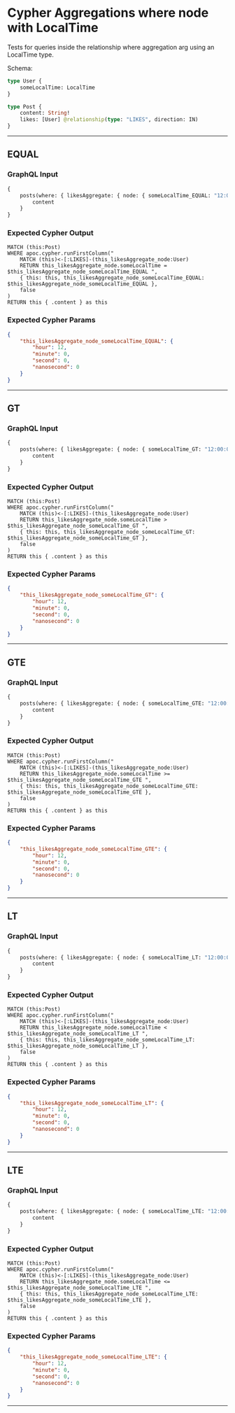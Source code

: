 # Cypher Aggregations where node with LocalTime

Tests for queries inside the relationship where aggregation arg using an LocalTime type.

Schema:

```graphql
type User {
    someLocalTime: LocalTime
}

type Post {
    content: String!
    likes: [User] @relationship(type: "LIKES", direction: IN)
}
```

---

## EQUAL

### GraphQL Input

```graphql
{
    posts(where: { likesAggregate: { node: { someLocalTime_EQUAL: "12:00:00" } } }) {
        content
    }
}
```

### Expected Cypher Output

```cypher
MATCH (this:Post)
WHERE apoc.cypher.runFirstColumn("
    MATCH (this)<-[:LIKES]-(this_likesAggregate_node:User)
    RETURN this_likesAggregate_node.someLocalTime = $this_likesAggregate_node_someLocalTime_EQUAL ",
    { this: this, this_likesAggregate_node_someLocalTime_EQUAL: $this_likesAggregate_node_someLocalTime_EQUAL },
    false
)
RETURN this { .content } as this
```

### Expected Cypher Params

```json
{
    "this_likesAggregate_node_someLocalTime_EQUAL": {
        "hour": 12,
        "minute": 0,
        "second": 0,
        "nanosecond": 0
    }
}
```

---

## GT

### GraphQL Input

```graphql
{
    posts(where: { likesAggregate: { node: { someLocalTime_GT: "12:00:00" } } }) {
        content
    }
}
```

### Expected Cypher Output

```cypher
MATCH (this:Post)
WHERE apoc.cypher.runFirstColumn("
    MATCH (this)<-[:LIKES]-(this_likesAggregate_node:User)
    RETURN this_likesAggregate_node.someLocalTime > $this_likesAggregate_node_someLocalTime_GT ",
    { this: this, this_likesAggregate_node_someLocalTime_GT: $this_likesAggregate_node_someLocalTime_GT },
    false
)
RETURN this { .content } as this
```

### Expected Cypher Params

```json
{
    "this_likesAggregate_node_someLocalTime_GT": {
        "hour": 12,
        "minute": 0,
        "second": 0,
        "nanosecond": 0
    }
}
```

---

## GTE

### GraphQL Input

```graphql
{
    posts(where: { likesAggregate: { node: { someLocalTime_GTE: "12:00:00" } } }) {
        content
    }
}
```

### Expected Cypher Output

```cypher
MATCH (this:Post)
WHERE apoc.cypher.runFirstColumn("
    MATCH (this)<-[:LIKES]-(this_likesAggregate_node:User)
    RETURN this_likesAggregate_node.someLocalTime >= $this_likesAggregate_node_someLocalTime_GTE ",
    { this: this, this_likesAggregate_node_someLocalTime_GTE: $this_likesAggregate_node_someLocalTime_GTE },
    false
)
RETURN this { .content } as this
```

### Expected Cypher Params

```json
{
    "this_likesAggregate_node_someLocalTime_GTE": {
        "hour": 12,
        "minute": 0,
        "second": 0,
        "nanosecond": 0
    }
}
```

---

## LT

### GraphQL Input

```graphql
{
    posts(where: { likesAggregate: { node: { someLocalTime_LT: "12:00:00" } } }) {
        content
    }
}
```

### Expected Cypher Output

```cypher
MATCH (this:Post)
WHERE apoc.cypher.runFirstColumn("
    MATCH (this)<-[:LIKES]-(this_likesAggregate_node:User)
    RETURN this_likesAggregate_node.someLocalTime < $this_likesAggregate_node_someLocalTime_LT ",
    { this: this, this_likesAggregate_node_someLocalTime_LT: $this_likesAggregate_node_someLocalTime_LT },
    false
)
RETURN this { .content } as this
```

### Expected Cypher Params

```json
{
    "this_likesAggregate_node_someLocalTime_LT": {
        "hour": 12,
        "minute": 0,
        "second": 0,
        "nanosecond": 0
    }
}
```

---

## LTE

### GraphQL Input

```graphql
{
    posts(where: { likesAggregate: { node: { someLocalTime_LTE: "12:00:00" } } }) {
        content
    }
}
```

### Expected Cypher Output

```cypher
MATCH (this:Post)
WHERE apoc.cypher.runFirstColumn("
    MATCH (this)<-[:LIKES]-(this_likesAggregate_node:User)
    RETURN this_likesAggregate_node.someLocalTime <= $this_likesAggregate_node_someLocalTime_LTE ",
    { this: this, this_likesAggregate_node_someLocalTime_LTE: $this_likesAggregate_node_someLocalTime_LTE },
    false
)
RETURN this { .content } as this
```

### Expected Cypher Params

```json
{
    "this_likesAggregate_node_someLocalTime_LTE": {
        "hour": 12,
        "minute": 0,
        "second": 0,
        "nanosecond": 0
    }
}
```

---
